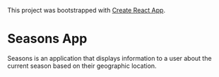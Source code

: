 This project was bootstrapped with [Create React App](https://github.com/facebook/create-react-app).

# Seasons App

Seasons is an application that displays information to a user about the current season based on their geographic location.
